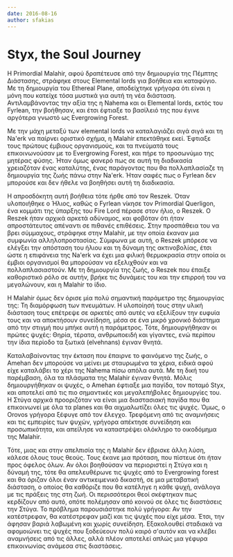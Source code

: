```yaml
---
date: 2016-08-16
author: sfakias
---
```

# Styx, the Soul Journey

Η Primordial Malahir, αφού δραπέτευσε από την δημιουργία της Πέμπτης
Διάστασης, στράφηκε στους Elemental lords για βοήθεια και καταφύγιο. Με τη
δημιουργία του Ethereal Plane, αποδείχτηκε γρήγορα ότι είναι η μόνη που
κατείχε τόσα μυστικά για αυτή τη νέα διάσταση. Αντιλαμβάνοντας την αξία της η
Nahema και οι Elemental lords, εκτός του Fyrlean, την βοήθησαν, και έτσι
έφτιαξε το βασίλειό της που έγινε αργότερα γνωστό ως Evergrowing Forest.



Με την μάχη μεταξύ των elemental lords να καταλαγιάζει σιγά σιγά και τη Na'erk
να παίρνει οριστικό σχήμα, η Malahir επεκτάθηκε εκεί. Έφτιαξε τους πρώτους
έμβιους οργανισμούς, και τα πνεύματά τους επικοινωνούσαν με το Evergrowing
Forest, και πήρε το προσωνύμιο της μητέρας φύσης. Ήταν όμως φανερό πως σε αυτή
τη διαδικασία χρειαζόταν ένας καταλύτης, ένας παράγοντας που θα πολλαπλασίαζε
τη δημιουργία της ζωής πάνω στην Na'erk. Ήταν σαφές πως ο Fyrlean δεν μπορούσε
και δεν ήθελε να βοηθήσει αυτή τη διαδικασία.



Η απροσδόκητη αυτή βοήθεια τότε ήρθε από τον Reszek. Όταν υλοποιήθηκε ο Ήλιος,
καθώς ο Fyrlean νίκησε τον Primordial Querligon, ένα κομμάτι της ύπαρξης του
Fire Lord πέρασε στον ήλιο, ο Reszek. Ο Reszek ήταν αρχικά αρκετά αδύναμος,
και φοβόταν ότι ήταν απροστάτευτος απέναντι σε πιθανές επιθέσεις. Στην
προσπάθεια του να βρει σύμμαχους, στράφηκε στην Malahir, με την οποία έκαναν
μια συμφωνία αλληλοπροστασίας. Σύμφωνα με αυτή, ο Reszek μπόρεσε να ελέγξει
την απόσταση του ήλιου και τη δύναμη της ακτινοβολίας, έτσι ώστε η επιφάνεια
της Na'erk να έχει μια φιλική θερμοκρασία στην οποία οι έμβιοι οργανισμοί θα
μπορούσαν να εξελιχθούν και να πολλαπλασιαστούν. Με τη δημιουργία της ζωής, ο
Reszek που έπαιξε καθοριστικό ρόλο σε αυτήν, βρήκε τις δυνάμεις του και την
επιρροή του να μεγαλώνουν, και η Malahir το ίδιο.



Η Malahir όμως δεν όρισε μία πολύ σημαντική παράμετρο της δημιουργίας της: Τη
διαμόρφωση των πνευμάτων. Η υλοποίησή τους στην υλική διάσταση τους επέτρεψε
σε αρκετές από αυτές να εξελίξουν την ευφυία τους και να αποκτήσουν συνείδηση,
μέσα σε ένα μικρό χρονικό διάστημα από την στιγμή που μπήκε αυτή η παράμετρος.
Τότε, δημιουργήθηκαν οι πρώτες ψυχές: Θηρία, τέρατα, ανθρωποειδή και γίγαντες,
ενώ περίπου την ίδια περίοδο τα ξωτικά (elvehnans) έγιναν θνητά.



Καταλαβαίνοντας την έκταση που έπαιρνε το φαινόμενο της ζωής, ο Amehan δεν
μπορούσε να μείνει με σταυρωμένα τα χέρια, ειδικά αφού είχε καταλάβει το χέρι
της Nahema πίσω απόλα αυτά. Με τη δική του παρέμβαση, όλα τα πλάσματα της
Malahir έγιναν θνητά. Μόλις δημιουργήθηκαν οι ψυχές, ο Amehan έφτιαξε μια
παγίδα, τον ποταμό Styx, και αποτελεί από τις πιο σημαντικές και μεγαλεπήβολες
δημιουργίες του. Η Στύγα αρχικά προοριζόταν να είναι μια διαστασιακή παγίδα
που θα επικοινωνεί με όλα τα planes και θα αιχμαλωτίζει όλες τις ψυχές. Όμως,
ο Orovos γρήγορα ξέφυγε από τον έλεγχο. Τρεφόμενη από τις αναμνήσεις και τις
εμπειρίες των ψυχών, γρήγορα απέκτησε συνείδηση και προσωπικότητα, και
απείλησε να καταστρέψει ολόκληρο το οικοδόμημα της Malahir.



Τότε, μιας και στην απελπισία της η Malahir δεν έβρισκε άλλη λύση, κάλεσε
όλους τους θεούς. Τους έκανε μια πρόταση, που πίστευε ότι ήταν προς όφελος
όλων. Αν όλοι βοηθούσαν να περιοριστεί η Στύγα και η δύναμή της, τότε θα
απελευθέρωνε τις ψυχές από το Evergrowing forest και θα όριζαν όλοι έναν
αντικειμενικό δικαστή, σε μια μεταβατική διάσταση, ο οποίος θα καθόριζε που θα
κατέληγε η κάθε ψυχή, ανάλογα με τις πράξεις της στη ζωή. Oι περισσότεροι θεοί
σκέφτηκαν πως κερδίζουν από αυτό, οπότε πολέμησαν από κοινού σε όλες τις
διαστάσεις την Στύγα. Το πρόβλημα παρουσιάστηκε πολύ γρήγορα: Αν την
κατέστρεφαν, θα κατέστρεφαν μαζί και τις ψυχές που είχε μέσα. Έτσι, την άφησαν
βαριά λαβωμένη και χωρίς συνείδηση. Εξακολουθεί σταδιακά να αφομοιώνει τις
ψυχές που ξοδεύεουν πολύ καιρό σ'αυτόν και να κλέβει αναμνήσεις από τις άλλες,
αλλά πλέον αποτελεί απλώς μια γέφυρα επικοινωνίας ανάμεσα στις διαστάσεις.

